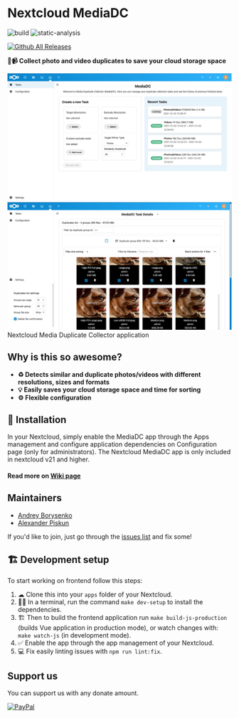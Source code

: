 # Nextcloud MediaDC

![build](https://github.com/andrey18106/mediadc/actions/workflows/create-release-draft.yml/badge.svg)
![static-analysis](https://github.com/andrey18106/mediadc/actions/workflows/static-analysis.yml/badge.svg)

[![Github All Releases](https://img.shields.io/github/downloads/andrey18106/mediadc/total.svg)](https://github.com/andrey18106/mediadc/releases)


**📸📹 Collect photo and video duplicates to save your cloud storage space**

![Home page](/screenshots/task-managment.png)
![Home page](/screenshots/task-results.png)
Nextcloud Media Duplicate Collector application

## Why is this so awesome?

* **♻ Detects similar and duplicate photos/videos with different resolutions, sizes and formats**
* **💡 Easily saves your cloud storage space and time for sorting**
* **⚙ Flexible configuration**

## 🚀 Installation

In your Nextcloud, simply enable the MediaDC app through the Apps management
and configure application dependencies on Configuration page (only for administrators).
The Nextcloud MediaDC app is only included in nextcloud v21 and higher.
#### Read more on [Wiki page](https://github.com/andrey18106/mediadc/wiki)

## Maintainers

* [Andrey Borysenko](https://github.com/andrey18106)
* [Alexander Piskun](https://github.com/bigcat88)

If you'd like to join, just go through the [issues list](https://github.com/andrey18106/mediadc/issues) and fix some!

## 🏗 Development setup

To start working on frontend follow this steps:

1. ☁ Clone this into your `apps` folder of your Nextcloud.
1. 👩‍💻 In a terminal, run the command `make dev-setup` to install the dependencies.
1. 🏗 Then to build the frontend application run `make build-js-production` (builds Vue application in production mode), or watch changes with: `make watch-js` (in development mode).
1. ✅ Enable the app through the app management of your Nextcloud.
1. 💻 Fix easily linting issues with `npm run lint:fix`.

## Support us

You can support us with any donate amount.

[![PayPal](https://www.paypalobjects.com/en_US/i/btn/btn_donate_LG.gif)](https://www.paypal.com/donate?hosted_button_id=H5PLJJMWLDNJQ)
